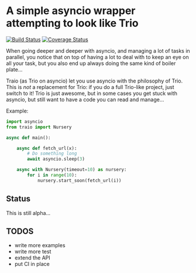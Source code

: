 # A simple asyncio wrapper attempting to look like Trio

[![Build Status](https://travis-ci.org/RouquinBlanc/traio.svg?branch=master)](https://travis-ci.org/RouquinBlanc/traio) [![Coverage Status](https://coveralls.io/repos/github/RouquinBlanc/traio/badge.svg?branch=master)](https://coveralls.io/github/RouquinBlanc/traio?branch=master)

When going deeper and deeper with asyncio, and managing a lot of tasks
in parallel, you notice that on top of having a lot to deal with
to keep an eye on all your task, but you also end up always doing the
same kind of boiler plate...

Traio (as Trio on asyncio) let you use asyncio with the philosophy of Trio.
This is *not* a replacement for Trio: if you do a full Trio-like project,
just switch to it!
Trio is just awesome, but in some cases you get stuck with asyncio,
but still want to have a code you can read and manage...

Example:

```python
import asyncio
from traio import Nursery

async def main():

    async def fetch_url(x):
        # Do something long
        await asyncio.sleep(3)

    async with Nursery(timeout=10) as nursery:
        for i in range(10):
            nursery.start_soon(fetch_url(i))
```

## Status

This is still alpha...

## TODOS

- write more examples
- write more test
- extend the API
- put CI in place